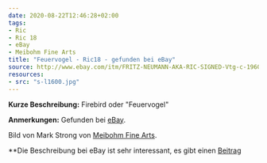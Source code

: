 ```yaml
---
date: 2020-08-22T12:46:28+02:00
tags:
- Ric
- Ric 18
- eBay
- Meibohm Fine Arts
title: "Feuervogel - Ric18 - gefunden bei eBay"
source: http://www.ebay.com/itm/FRITZ-NEUMANN-AKA-RIC-SIGNED-Vtg-c-1960s-Color-Etching-FEUERVOGEL-FIREBIRD-/143672853423?hash=item217391c3af
resources:
- src: "s-l1600.jpg"
---
```


**Kurze Beschreibung:** Firebird oder "Feuervogel"

**Anmerkungen:** Gefunden bei [eBay](http://www.ebay.com/itm/FRITZ-NEUMANN-AKA-RIC-SIGNED-Vtg-c-1960s-Color-Etching-FEUERVOGEL-FIREBIRD-/143672853423?hash=item217391c3af).

Bild von Mark Strong von [Meibohm Fine Arts](http://meibohmfinearts.com/).

**Die Beschreibung bei eBay ist sehr interessant, es gibt einen [Beitrag](/post/mystery-solved)
